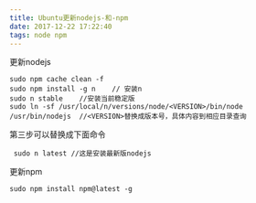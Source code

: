 ```yaml
---
title: Ubuntu更新nodejs-和-npm
date: 2017-12-22 17:22:40
tags: node npm
---
```



更新nodejs
```
sudo npm cache clean -f
sudo npm install -g n    // 安装n
sudo n stable    //安装当前稳定版    
sudo ln -sf /usr/local/n/versions/node/<VERSION>/bin/node /usr/bin/nodejs  //<VERSION>替换成版本号，具体内容到相应目录查询

```
第三步可以替换成下面命令
```
 sudo n latest //这是安装最新版nodejs
```

更新npm
```
sudo npm install npm@latest -g
```
